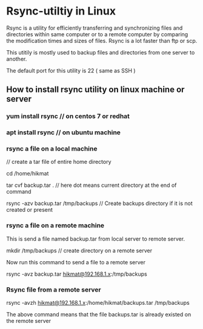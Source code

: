 # Rsync-utiltiy in Linux

Rsync is a utility for efficiently transferring and synchronizing files and directories within same computer or to a remote computer by comparing the modification times and sizes of files.
Rsync is a lot faster than ftp or scp.

This utitily is mostly used to backup files and directories from one server to another.

The default port for this utility is 22 ( same as SSH )

## How to install rsync utility on linux machine or server

### yum install rsync // on centos 7 or redhat 

### apt install rsync // on ubuntu machine

### rsync a file on a local machine

// create a tar file of entire home directory
 
cd /home/hikmat

tar cvf backup.tar . // here dot means current directory at the end of command 

rsync -azv backup.tar /tmp/backups // Create backups directory if it is not created or present

### rsync a file on a remote machine
This is send a file named backup.tar from local server to remote server.

mkdir /tmp/backups // create directory on a remote server

Now run this command to send a file to a remote server

rsync -avz backup.tar hikmat@192.168.1.x:/tmp/backups

### Rsync file from a remote server

rsync -avzh hikmat@192.168.1.x:/home/hikmat/backups.tar /tmp/backups

The above command means that the file backups.tar is already existed on the remote server 

